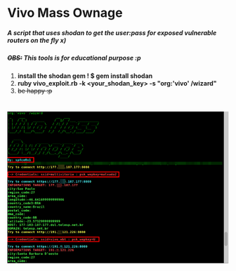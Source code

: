 # Vivo Mass Ownage  

##### A script that uses shodan to get the user:pass for exposed vulnerable routers on the fly x)
##### ~~OBS:~~ This tools is for educational purpose :p

1. **install the shodan gem ! $ gem install shodan**
2. **ruby vivo_exploit.rb -k <your_shodan_key> -s "org:'vivo' /wizard"**
3. ~~be happy :p~~


#
![alt text](https://github.com/sp4c30x1/vivo_mass_ownage/blob/master/infos_true.png?raw=true)
